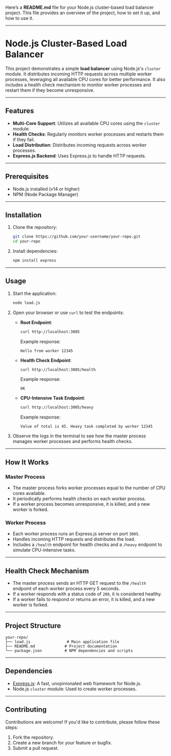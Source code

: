 Here’s a **README.md** file for your Node.js cluster-based load balancer project. This file provides an overview of the project, how to set it up, and how to use it.

---

# **Node.js Cluster-Based Load Balancer**

This project demonstrates a simple **load balancer** using Node.js's `cluster` module. It distributes incoming HTTP requests across multiple worker processes, leveraging all available CPU cores for better performance. It also includes a health check mechanism to monitor worker processes and restart them if they become unresponsive.

---

## **Features**
- **Multi-Core Support**: Utilizes all available CPU cores using the `cluster` module.
- **Health Checks**: Regularly monitors worker processes and restarts them if they fail.
- **Load Distribution**: Distributes incoming requests across worker processes.
- **Express.js Backend**: Uses Express.js to handle HTTP requests.

---

## **Prerequisites**
- Node.js installed (v14 or higher)
- NPM (Node Package Manager)

---

## **Installation**

1. Clone the repository:
   ```bash
   git clone https://github.com/your-username/your-repo.git
   cd your-repo
   ```

2. Install dependencies:
   ```bash
   npm install express
   ```

---

## **Usage**

1. Start the application:
   ```bash
   node load.js
   ```

2. Open your browser or use `curl` to test the endpoints:
   - **Root Endpoint**:
     ```bash
     curl http://localhost:3005
     ```
     Example response:
     ```
     Hello from worker 12345
     ```

   - **Health Check Endpoint**:
     ```bash
     curl http://localhost:3005/health
     ```
     Example response:
     ```
     OK
     ```

   - **CPU-Intensive Task Endpoint**:
     ```bash
     curl http://localhost:3005/heavy
     ```
     Example response:
     ```
     Value of total is 45. Heavy task completed by worker 12345
     ```

3. Observe the logs in the terminal to see how the master process manages worker processes and performs health checks.

---

## **How It Works**

### **Master Process**
- The master process forks worker processes equal to the number of CPU cores available.
- It periodically performs health checks on each worker process.
- If a worker process becomes unresponsive, it is killed, and a new worker is forked.

### **Worker Process**
- Each worker process runs an Express.js server on port `3005`.
- Handles incoming HTTP requests and distributes the load.
- Includes a `/health` endpoint for health checks and a `/heavy` endpoint to simulate CPU-intensive tasks.

---

## **Health Check Mechanism**
- The master process sends an HTTP GET request to the `/health` endpoint of each worker process every 5 seconds.
- If a worker responds with a status code of `200`, it is considered healthy.
- If a worker fails to respond or returns an error, it is killed, and a new worker is forked.

---

## **Project Structure**
```
your-repo/
├── load.js                # Main application file
├── README.md             # Project documentation
└── package.json          # NPM dependencies and scripts
```

---

## **Dependencies**
- [Express.js](https://expressjs.com/): A fast, unopinionated web framework for Node.js.
- Node.js `cluster` module: Used to create worker processes.

---

## **Contributing**
Contributions are welcome! If you'd like to contribute, please follow these steps:
1. Fork the repository.
2. Create a new branch for your feature or bugfix.
3. Submit a pull request.

